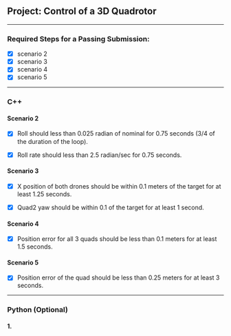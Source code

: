 ## Project: Control of a 3D Quadrotor

---
### Required Steps for a Passing Submission:
- [X] scenario 2
- [X] scenario 3
- [X] scenario 4
- [X] scenario 5

---
### C++

#### Scenario 2
- [X] Roll should less than 0.025 radian of nominal for 0.75 seconds (3/4 of the duration of the loop).
- [X] Roll rate should less than 2.5 radian/sec for 0.75 seconds.


#### Scenario 3
- [X] X position of both drones should be within 0.1 meters of the target for at least 1.25 seconds.
- [X] Quad2 yaw should be within 0.1 of the target for at least 1 second.


#### Scenario 4
- [X] Position error for all 3 quads should be less than 0.1 meters for at least 1.5 seconds.


#### Scenario 5
- [X] Position error of the quad should be less than 0.25 meters for at least 3 seconds.

---
### Python (Optional)

#### 1. 